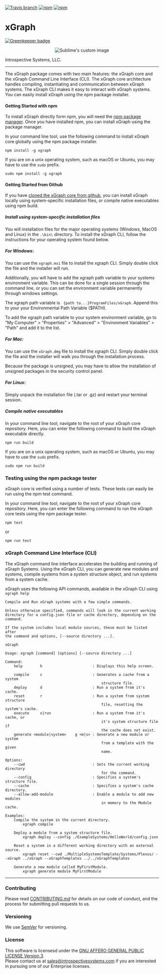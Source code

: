 [![Travis branch](https://img.shields.io/travis/IntrospectiveSystems/xGraph/release.svg?style=for-the-badge)](https://travis-ci.org/IntrospectiveSystems/xGraph)
[![npm](https://img.shields.io/npm/v/xgraph.svg?style=for-the-badge)](https://www.npmjs.com/package/xgraph)
[![npm](https://img.shields.io/npm/l/xgraph.svg?style=for-the-badge)](https://github.com/IntrospectiveSystems/xGraph/blob/release/LICENSE.txt)



# xGraph

[![Greenkeeper badge](https://badges.greenkeeper.io/IntrospectiveSystems/xGraph.svg)](https://greenkeeper.io/)

<p align="center">
  <img src="http://www.introspectivesystems.com/wp-content/uploads/2017/12/post-xGraph-medium-570x350.png" alt="Sublime's custom image"/>
</p>

Introspective Systems, LLC.

---

The xGraph package comes with two main features: the xGraph core and the xGraph 
Command Line Interface (CLI). The xGraph core architecture handles compiling, 
instantiating and communication between xGraph systems. The xGraph CLI makes it 
easy to interact with xGraph systems. You can easily install xGraph using the 
npm package installer.

#### Getting Started with npm
To install xGraph directly form npm, you will need the [npm package manager](https://www.npmjs.com/). 
Once you have installed npm, you can install xGraph using the package manager.

In your command line tool, use the following command to install xGraph core 
globally using the npm package installer.
```
npm install -g xgraph
```

If you are on a unix operating system, such as macOS or Ubuntu, you may have to use 
the `sudo` prefix.
```
sudo npm install -g xgraph
```

#### Getting Started from Github
If you have [cloned the xGraph core from github](https://github.com/IntrospectiveSystems/xGraph), 
you can install xGraph locally using system-specific installation files, or compile 
native executables using npm build.  

##### Install using system-specific installation files
You will installation files for the major operating systems (Windows, MacOS and Linux) 
in the `.\bin\` directory. To install the xGraph CLI, follow the instructions for your 
operating system found below.

##### For Windows:
You can use the `xgraph.msi` file to install the xgraph CLI. Simply double
click the file and the installer will run.

Additionally, you will have to add the xgraph path variable to your
systems environment variable. This can be done for a single session
through the command line, or you can set the environment variable
permanently through windows settings.

The xgraph path variable is ``` {path to...}ProgramFiles/xGraph```.
Append this to your your Environmental Path Variable ($PATH).

To add the xgraph path variable to your system environment variable, go
to "My Computer" > "Properties" > "Advanced" > "Environment Variables" > "Path"
and add it to the list.

##### For Mac:
You can use the `xGraph.dmg` file to install the xgraph CLI. Simply double
click the file and the installer will walk you through the installation
process.

Because the package is unsigned, you may have to allow the installation
of unsigned packages in the security control panel.

##### For Linux:
Simply unpack the installation file (.tar or .gz) and restart your terminal
session.


##### Compile native executables
In your command line tool, navigate to the root of your xGraph core repository. 
Here, you can enter the following command to build the xGraph executable directly.

```
npm run build
```

If you are on a unix operating system, such as macOS or Ubuntu, you may have to use 
the `sudo` prefix.
```
sudo npm run build
```

### Testing using the npm package tester
xGraph core is verified using a number of tests. These tests can easily be run using 
the npm test command. 

In your command line tool, navigate to the root of your xGraph core repository. 
Here, you can enter the following command to run the xGraph core tests using the npm 
package tester.
```
npm test
```
or 
```
npm run test
```


### xGraph Command Line Interface (CLI)
The xGraph command line interface accelerates the building and running of xGraph 
Systems. Using the xGraph CLI, you can generate new modules and systems, compile 
systems from a system structure object, and run systems from a system cache. 

xGraph uses the following API commands, available in the xGraph CLI using `xgraph help`
```
Compile and Run xGraph systems with a few simple commands.

Unless otherwise specified, commands will look in the current working
directory for a config.json file or cache directory, depending on the
command.

If the system includes local module sources, these must be listed after
the command and options, [--source directory ...].

xGraph

Usage: xgraph [command] [options] [--source directory ...]

Command:
    help        h                       : Displays this help screen.

    compile     c                       : Generates a cache from a system
                                            structure file.
    deploy      d                       : Run a system from it's cache.
    reset       r                       : Run a system from system structure
                                            file, resetting the system's cache.
    execute     x|run                   : Run a system from it's cache, or
                                            it's system structure file if
                                            the cache does not exist.
    generate <module|system>    g <m|s> : Generate a new module or system
                                            from a template with the given
                                            name.

Options:
    --cwd                               : Sets the current working directory
                                            for the command.
    --config                            : Specifies a system's structure file.
    --cache                             : Specifies a system's cache directory.
    --allow-add-module                  : Enable a module to add new modules
                                            in memory to the Module cache.

Examples:
    Compile the system in the current directory.
        xgraph compile

    Deploy a module from a system structure file.
        xgraph deploy --config ./ExampleSystems/HelloWorld/config.json

    Reset a system in a different working directory with an external source.
        xgraph reset --cwd ./MultipleSystemsTemplate/Systems/Plexus/ --xGraph ../xGraph --xGraphTemplates ../../xGraphTemplates

    Generate a new module called MyFirstModule.
        xgraph generate module MyFirstModule
```


---
### Contributing

Please read [CONTRIBUTING.md](CONTRIBUTING.md) for details on our code of
conduct, and the process for submitting pull requests to us.

### Versioning

We use [SemVer](http://semver.org/) for versioning.


### License
This software is licensesd under the [GNU AFFERO GENERAL PUBLIC LICENSE Version 3](https://www.gnu.org/licenses/agpl-3.0.html).  
Please contact us at sales@introspectivesystems.com if you are interested in pursuing one of our Enterprise licenses.

